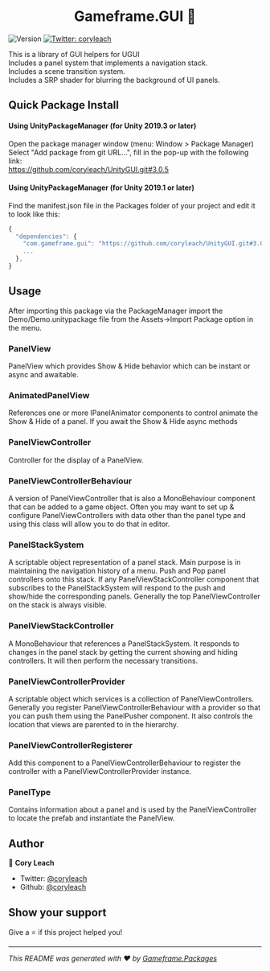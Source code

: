 <h1 align="center">Gameframe.GUI 👋</h1>
<p>
  <img alt="Version" src="https://img.shields.io/badge/version-3.0.5-blue.svg?cacheSeconds=2592000" />
  <a href="https://twitter.com/Cory Leach">
    <img alt="Twitter: coryleach" src="https://img.shields.io/twitter/follow/coryleach.svg?style=social" target="_blank" />
  </a>
</p>

This is a library of GUI helpers for UGUI    
Includes a panel system that implements a navigation stack.    
Includes a scene transition system.    
Includes a SRP shader for blurring the background of UI panels.

## Quick Package Install

#### Using UnityPackageManager (for Unity 2019.3 or later)
Open the package manager window (menu: Window > Package Manager)<br/>
Select "Add package from git URL...", fill in the pop-up with the following link:<br/>
https://github.com/coryleach/UnityGUI.git#3.0.5<br/>

#### Using UnityPackageManager (for Unity 2019.1 or later)

Find the manifest.json file in the Packages folder of your project and edit it to look like this:
```js
{
  "dependencies": {
    "com.gameframe.gui": "https://github.com/coryleach/UnityGUI.git#3.0.5",
    ...
  },
}
```

<!-- DOC-START -->
<!--
Changes between 'DOC START' and 'DOC END' will not be modified by readme update scripts
-->

## Usage

After importing this package via the PackageManager import the Demo/Demo.unitypackage file from the Assets->Import Package option in the menu.

### PanelView
PanelView which provides Show & Hide behavior which can be instant or async and awaitable.

### AnimatedPanelView
References one or more IPanelAnimator components to control animate the Show & Hide of a panel. If you await the Show & Hide async methods

### PanelViewController
Controller for the display of a PanelView.

### PanelViewControllerBehaviour
A version of PanelViewController that is also a MonoBehaviour component that can be added to a game object.
Often you may want to set up & configure PanelViewControllers with data other than the panel type and using this class will allow you to do that in editor.

### PanelStackSystem
A scriptable object representation of a panel stack. Main purpose is in maintaining the navigation history of a menu. Push and Pop panel controllers onto this stack. If any PanelViewStackController component that subscribes to the PanelStackSystem will respond to the push and show/hide the corresponding panels. Generally the top PanelViewController on the stack is always visible.

### PanelViewStackController
A MonoBehaviour that references a PanelStackSystem. It responds to changes in the panel stack by getting the current showing and hiding controllers. It will then perform the necessary transitions.

### PanelViewControllerProvider
A scriptable object which services is a collection of PanelViewControllers. Generally you register PanelViewControllerBehaviour with a provider so that you can push them using the PanelPusher component. It also controls the location that views are parented to in the hierarchy.

### PanelViewControllerRegisterer
Add this component to a PanelViewControllerBehaviour to register the controller with a PanelViewControllerProvider instance.

### PanelType
Contains information about a panel and is used by the PanelViewController to locate the prefab and instantiate the PanelView.

<!-- DOC-END -->

## Author

👤 **Cory Leach**

* Twitter: [@coryleach](https://twitter.com/coryleach)
* Github: [@coryleach](https://github.com/coryleach)


## Show your support

Give a ⭐️ if this project helped you!

***
_This README was generated with ❤️ by [Gameframe.Packages](https://github.com/coryleach/unitypackages)_
